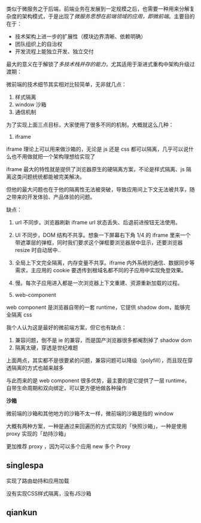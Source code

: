 类似于微服务之于后端，前端业务在发展到一定规模之后，也需要一种用来分解复杂度的架构模式，于是出现了*微服务思想在前端领域的应用，即微前端*。主要目的在于：

- 技术架构上进一步的扩展性（模块边界清晰、依赖明确）
- 团队组织上的自治权
- 开发流程上能独立开发、独立交付

最大的意义在于解锁了*多技术栈并存的能力*，尤其适用于渐进式重构中架构升级过渡期：



微前端的技术细节其实相对比较简单，无非就几点：

1. 样式隔离
2. window 沙箱
3. 通信机制



为了实现上面三点目标，大家使用了很多不同的机制，大概就这么几种：

1. iframe

iframe 理论上可以用来做沙箱的，无论是 js 还是 css 都可以隔离，几乎可以说什么也不用做就把一个架构理想给实现了

iframe 最大的特性就是提供了浏览器原生的硬隔离方案，不论是样式隔离、js 隔离这类问题统统都能被完美解决。

但他的最大问题也在于他的隔离性无法被突破，导致应用间上下文无法被共享，随之带来的开发体验、产品体验的问题。

缺点：

1. url 不同步。浏览器刷新 iframe url 状态丢失、后退前进按钮无法使用。
2. UI 不同步，DOM 结构不共享。想象一下屏幕右下角 1/4 的 iframe 里来一个带遮罩层的弹框，同时我们要求这个弹框要浏览器居中显示，还要浏览器 resize 时自动居中..

1. 全局上下文完全隔离，内存变量不共享。iframe 内外系统的通信、数据同步等需求，主应用的 cookie 要透传到根域名都不同的子应用中实现免登效果。

2. 慢。每次子应用进入都是一次浏览器上下文重建、资源重新加载的过程。

   

2. web-component

web component 是浏览器自带的一套 runtime，它提供 shadow dom，能够完全隔离 css

我个人认为这是最好的微前端方案，但它也有缺点：

1. 兼容问题，倒不是 ie 的兼容，而是国产浏览器很多都阉割掉了 shadow dom
2. 隔离太硬，穿透是世纪难题

上面两点，其实都不是很要紧的问题，兼容问题可以降级（polyfill），而且现在穿透隔离的方式也越来越多

与此而来的是 web component 很多优势，最主要的是它提供了一层 runtime，自带生命周期和双向绑定，可以更方便地做各种操作



**沙箱**

微前端的沙箱和其他地方的沙箱不太一样，微前端的沙箱是指的 window

大概有两种方案，一种是通过来回遍历的方式实现的「快照沙箱」，一种是使用 proxy 实现的「劫持沙箱」

更加推荐 proxy ，因为可以多个应用 new 多个 Proxy





## singlespa

实现了路由劫持和应用加载

没有实现CSS样式隔离，没有JS沙箱



## qiankun

